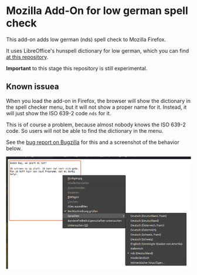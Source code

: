 # Mozilla Add-On for low german spell check

This add-on adds low german (nds) spell check to Mozilla Firefox.

It uses LibreOffice's hunspell dictionary for low german,
which you can find [at this repository](https://github.com/tdf/dict_nds).

**Important** to this stage this repository is still experimental.

## Known issuea

When you load the add-on in Firefox, the browser will show the dictionary
in the spell checker menu, but it will not show a proper name for it.
Instead, it will just show the ISO 639-2 code `nds` for it.

This is of course a problem, because almost nobody knows the ISO 639-2 code.
So users will not be able to find the dictionary in the menu.

See the [bug report on Bugzilla](https://bugzilla.mozilla.org/show_bug.cgi?id=1764916)
for this and a screenshot of the behavior below.

![Screnshot of the Bug](docs/missing_name.png)
